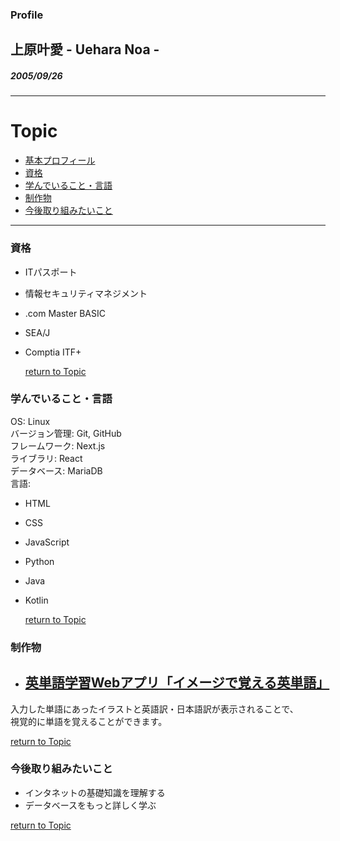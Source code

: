 [](#Topic)
### Profile
## 上原叶愛 - Uehara Noa -  
##### 2005/09/26
---
# Topic
- [基本プロフィール](#Profile)  
- [資格](#資格)  
- [学んでいること・言語](#学んでいること・言語)  
- [制作物](#制作物)  
- [今後取り組みたいこと](#今後取り組みたいこと)  
---  

### 資格
- ITパスポート  
- 情報セキュリティマネジメント  
- .com Master BASIC  
- SEA/J  
- Comptia ITF+  
  
  [return to Topic](#Topic)


### 学んでいること・言語  
OS: Linux  
バージョン管理: Git, GitHub  
フレームワーク: Next.js  
ライブラリ: React  
データベース: MariaDB  
言語:  
- HTML  
- CSS  
- JavaScript  
- Python  
- Java  
- Kotlin  
  
  [return to Topic](#Topic)  
  

### 制作物  
- ## [英単語学習Webアプリ「イメージで覚える英単語」](https://use-api-hazel.vercel.app/)  
入力した単語にあったイラストと英語訳・日本語訳が表示されることで、  
視覚的に単語を覚えることができます。 
  
[return to Topic](#Topic)  
  

### 今後取り組みたいこと  
- インタネットの基礎知識を理解する  
- データベースをもっと詳しく学ぶ  
  
[return to Topic](#Topic)



<!--
**itc-s24006/itc-s24006** is a ✨ _special_ ✨ repository because its `README.md` (this file) appears on your GitHub profile.

Here are some ideas to get you started:

- 🔭 I’m currently working on ...
- 🌱 I’m currently learning ...
- 👯 I’m looking to collaborate on ...
- 🤔 I’m looking for help with ...
- 💬 Ask me about ...
- 📫 How to reach me: ...
- 😄 Pronouns: ...
- ⚡ Fun fact: ...
-->
